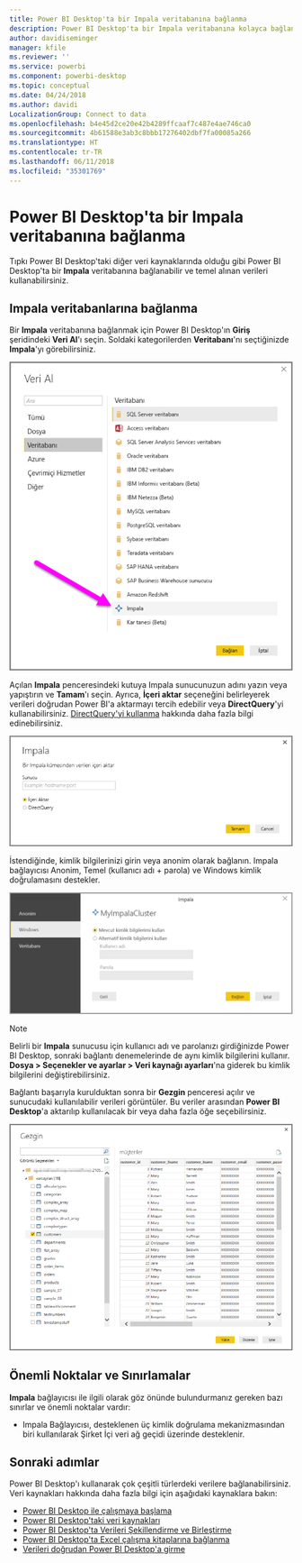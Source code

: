 ```yaml
---
title: Power BI Desktop'ta bir Impala veritabanına bağlanma
description: Power BI Desktop'ta bir Impala veritabanına kolayca bağlanma ve bu veritabanını kullanma
author: davidiseminger
manager: kfile
ms.reviewer: ''
ms.service: powerbi
ms.component: powerbi-desktop
ms.topic: conceptual
ms.date: 04/24/2018
ms.author: davidi
LocalizationGroup: Connect to data
ms.openlocfilehash: b4e45d2ce20e42b4289ffcaaf7c487e4ae746ca0
ms.sourcegitcommit: 4b61588e3ab3c8bbb17276402dbf7fa00085a266
ms.translationtype: HT
ms.contentlocale: tr-TR
ms.lasthandoff: 06/11/2018
ms.locfileid: "35301769"
---
```

# <a name="connect-to-an-impala-database-in-power-bi-desktop"></a>Power BI Desktop'ta bir Impala veritabanına bağlanma
Tıpkı Power BI Desktop'taki diğer veri kaynaklarında olduğu gibi Power BI Desktop'ta bir **Impala** veritabanına bağlanabilir ve temel alınan verileri kullanabilirsiniz.

## <a name="connect-to-an-impala-database"></a>Impala veritabanlarına bağlanma
Bir **Impala** veritabanına bağlanmak için Power BI Desktop'ın **Giriş** şeridindeki **Veri Al**'ı seçin. Soldaki kategorilerden **Veritabanı**'nı seçtiğinizde **Impala**'yı görebilirsiniz.

![](media/desktop-connect-impala/connect_impala_2.png)

Açılan **Impala** penceresindeki kutuya Impala sunucunuzun adını yazın veya yapıştırın ve **Tamam**'ı seçin. Ayrıca, **İçeri aktar** seçeneğini belirleyerek verileri doğrudan Power BI'a aktarmayı tercih edebilir veya **DirectQuery**'yi kullanabilirsiniz. [DirectQuery'yi kullanma](desktop-use-directquery.md) hakkında daha fazla bilgi edinebilirsiniz.

![](media/desktop-connect-impala/connect_impala_3a.png)

İstendiğinde, kimlik bilgilerinizi girin veya anonim olarak bağlanın. Impala bağlayıcısı Anonim, Temel (kullanıcı adı + parola) ve Windows kimlik doğrulamasını destekler.

![](media/desktop-connect-impala/connect_impala_4.png)

> [!NOTE]
> Belirli bir **Impala** sunucusu için kullanıcı adı ve parolanızı girdiğinizde Power BI Desktop, sonraki bağlantı denemelerinde de aynı kimlik bilgilerini kullanır. **Dosya > Seçenekler ve ayarlar > Veri kaynağı ayarları**'na giderek bu kimlik bilgilerini değiştirebilirsiniz.
> 
> 

Bağlantı başarıyla kurulduktan sonra bir **Gezgin** penceresi açılır ve sunucudaki kullanılabilir verileri görüntüler. Bu veriler arasından **Power BI Desktop**'a aktarılıp kullanılacak bir veya daha fazla öğe seçebilirsiniz.

![](media/desktop-connect-impala/connect_impala_5.png)

## <a name="considerations-and-limitations"></a>Önemli Noktalar ve Sınırlamalar
**Impala** bağlayıcısı ile ilgili olarak göz önünde bulundurmanız gereken bazı sınırlar ve önemli noktalar vardır:

* Impala Bağlayıcısı, desteklenen üç kimlik doğrulama mekanizmasından biri kullanılarak Şirket İçi veri ağ geçidi üzerinde desteklenir.

## <a name="next-steps"></a>Sonraki adımlar
Power BI Desktop'ı kullanarak çok çeşitli türlerdeki verilere bağlanabilirsiniz. Veri kaynakları hakkında daha fazla bilgi için aşağıdaki kaynaklara bakın:

* [Power BI Desktop ile çalışmaya başlama](desktop-getting-started.md)
* [Power BI Desktop'taki veri kaynakları](desktop-data-sources.md)
* [Power BI Desktop'ta Verileri Şekillendirme ve Birleştirme](desktop-shape-and-combine-data.md)
* [Power BI Desktop'ta Excel çalışma kitaplarına bağlanma](desktop-connect-excel.md)   
* [Verileri doğrudan Power BI Desktop'a girme](desktop-enter-data-directly-into-desktop.md)   

